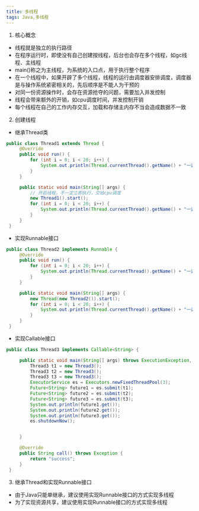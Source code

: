 ```yaml
---
title: 多线程
tags: Java,多线程
---
```

1. 核心概念
 * 线程就是独立的执行路径
 * 在程序运行时，即使没有自己创建按线程，后台也会存在多个线程，如gc线程、主线程
 * main()称之为主线程，为系统的入口点，用于执行整个程序
 * 在一个线程中，如果开辟了多个线程，线程的运行由调度器安排调度，调度器是与操作系统紧密相关的，先后顺序是不能人为干预的
 * 对同一份资源操作时，会存在资源抢夺的问题，需要加入并发控制
 * 线程会带来额外的开销，如cpu调度时间，并发控制开销
 * 每个线程在自己的工作内存交互，加载和存储主内存不当会造成数据不一致

 2. 创建线程
  * 继承Thread类
   ```java
   public class Thread1 extends Thread {
		@Override
		public void run() {
			for (int i = 0; i < 20; i++) {
				System.out.println(Thread.currentThread().getName() + "一边coding");
			}
		}

		public static void main(String[] args) {
			// 开启线程，不一定立即执行，交给cpu调度
			new Thread1().start();
			for (int i = 0; i < 20; i++) {
				System.out.println(Thread.currentThread().getName() + "一边总结");
			}
		}
	}
   ```
  * 实现Runnable接口
   ```java
   public class Thread2 implements Runnable {
		@Override
		public void run() {
			for (int i = 0; i < 20; i++) {
				System.out.println(Thread.currentThread().getName() + "一边coding");
			}
		}

		public static void main(String[] args) {
			new Thread(new Thread2()).start();
			for (int i = 0; i < 20; i++) {
				System.out.println(Thread.currentThread().getName() + "一边总结");
			}
		}
	}
   ```
  * 实现Callable接口
   ```java
   public class Thread3 implements Callable<String> {

		public static void main(String[] args) throws ExecutionException, InterruptedException {
			Thread3 t1 = new Thread3();
			Thread3 t2 = new Thread3();
			Thread3 t3 = new Thread3();
			ExecutorService es = Executors.newFixedThreadPool(3);
			Future<String> future1 = es.submit(t1);
			Future<String> future2 = es.submit(t2);
			Future<String> future3 = es.submit(t3);
			System.out.println(future1.get());
			System.out.println(future2.get());
			System.out.println(future3.get());
			es.shutdownNow();


		}

		@Override
		public String call() throws Exception {
			return "success";
		}
	}
   ```
  
 3. 继承Thread和实现Runnable接口
  * 由于Java只能单继承，建议使用实现Runnable接口的方式实现多线程
  * 为了实现资源共享，建议使用实现Runnable接口的方式实现多线程


